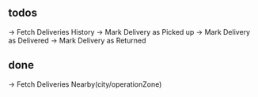 ## todos
-> Fetch Deliveries History
-> Mark Delivery as Picked up
-> Mark Delivery as Delivered
-> Mark Delivery as Returned

## done
-> Fetch Deliveries Nearby(city/operationZone)